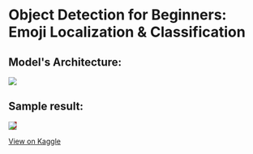# Object Detection for Beginners: Emoji Localization & Classification

<h2>Model's Architecture:</h2>
<img src="https://user-images.githubusercontent.com/50156227/161410735-4b70ea8f-c37c-4aaa-9d61-ec22136d3890.png">

<h2>Sample result:</h2>
<img style="background-color:brown;" src="https://user-images.githubusercontent.com/50156227/161410783-cef4319d-b288-44b0-b593-d4f71b82d946.png">


<a href="https://www.kaggle.com/code/zeyadkhalid/object-detection-for-beginners-emoji-localization/" target="_blank">View on Kaggle</a>
